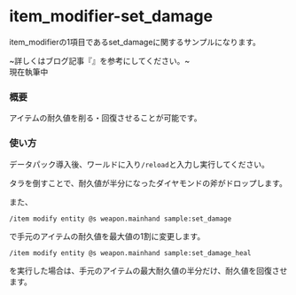# item_modifier-set_damage
item_modifierの1項目であるset_damageに関するサンプルになります。

~詳しくはブログ記事『[]()』を参考にしてください。~<br>
現在執筆中

<h3>概要</h3>
アイテムの耐久値を削る・回復させることが可能です。

<h3>使い方</h3>

データパック導入後、ワールドに入り```/reload```と入力し実行してください。

タラを倒すことで、耐久値が半分になったダイヤモンドの斧がドロップします。

また、

```copy
/item modify entity @s weapon.mainhand sample:set_damage
```

で手元のアイテムの耐久値を最大値の1割に変更します。

```copy
/item modify entity @s weapon.mainhand sample:set_damage_heal
```

を実行した場合は、手元のアイテムの最大耐久値の半分だけ、耐久値を回復させます。
